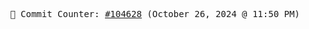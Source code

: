 <p align="center">
    <samp>
        📮 Commit Counter: <a href="https://github.com/Javascript-void0/Javascript-void0/commits/main">#104628</a> (October 26, 2024 @ 11:50 PM)
    </samp>
</p>